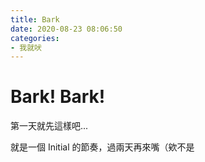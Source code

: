 ```yaml
---
title: Bark
date: 2020-08-23 08:06:50
categories: 
- 我就吠
---
```


# Bark! Bark!

第一天就先這樣吧...

就是一個 Initial 的節奏，過兩天再來嘴（欸不是